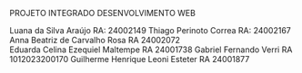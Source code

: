 PROJETO INTEGRADO DESENVOLVIMENTO WEB

Luana da Silva Araújo RA: 24002149
Thiago Perinoto Correa RA: 24002167
Anna Beatriz de Carvalho Rosa RA 24002072  
Eduarda Celina Ezequiel Maltempe RA 24001738
Gabriel Fernando Verri RA 1012023200170
Guilherme Henrique Leoni Esteter RA 24001877
